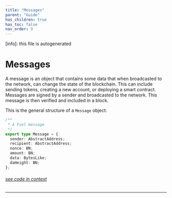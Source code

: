 ```yaml
---
title: "Messages"
parent: "Guide"
has_children: true
has_toc: false
nav_order: 9
---
```


[info]: this file is autogenerated


# Messages

A message is an object that contains some data that when broadcasted to the network, can change the state of the blockchain. This can include sending tokens, creating a new account, or deploying a smart contract. Messages are signed by a sender and broadcasted to the network. This message is then verified and included in a block.

This is the general structure of a `Message` object:


```typescript
/**
 * A Fuel message
 */
export type Message = {
  sender: AbstractAddress;
  recipient: AbstractAddress;
  nonce: BN;
  amount: BN;
  data: BytesLike;
  daHeight: BN;
};
```
###### [see code in context](https://github.com/FuelLabs/fuels-ts/blob/master/packages/providers/src/message.ts#L5-L17)

---

